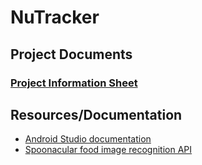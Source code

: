 # NuTracker

## Project Documents

### [Project Information Sheet](https://docs.google.com/document/d/1oDldNWfCgUGE6ytJ9R7VUe5-zU1lMZ42Aq15im-hHGw/edit)

## Resources/Documentation

* [Android Studio documentation](https://developer.android.com/docs)
* [Spoonacular food image recognition API](https://spoonacular.com/food-api/docs)
